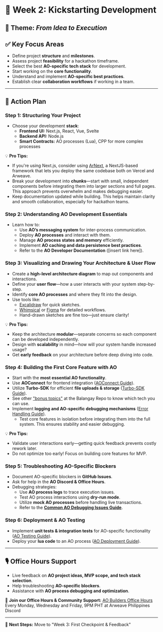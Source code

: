 # 🚀 Week 2: Kickstarting Development

## 🎯 **Theme:** _From Idea to Execution_

## ✅ **Key Focus Areas**

- Define project **structure** and **milestones**.
- Assess project **feasibility** for a hackathon timeframe.
- Select the best **AO-specific tech stack** for development.
- Start working on the **core functionality**.
- Understand and implement **AO-specific best practices**.
- Establish clear **collaboration workflows** if working in a team.

---

## 📌 **Action Plan**

### **Step 1: Structuring Your Project**

- Choose your development **stack**:
  - **Frontend UI:** Next.js, React, Vue, Svelte
  - **Backend API:** Node.js
  - **Smart Contracts:** AO processes (Lua), CPP for more complex processes

💡 **Pro Tips:**

- If you're using Next.js, consider using [ArNext](https://github.com/weavedb/arnext/tree/master), a NextJS-based framework that lets you deploy the same codebase both on Vercel and Arweave.
- Break your development into **chunks**—start with small, independent components before integrating them into larger sections and full pages. This approach prevents overwhelm and makes debugging easier.
- Keep documentation updated while building. This helps maintain clarity and smooth collaboration, especially for hackathon teams.

### **Step 2: Understanding AO Development Essentials**

- Learn how to:
  - Use **AO’s messaging system** for inter-process communication.
  - Deploy **AO processes** and interact with them.
  - Manage **AO process states and memory** efficiently.
  - Implement **AO caching and data persistence best practices**.
  - Refer to the **AO Developer Documentation** ([insert link here]).

### **Step 3: Visualizing and Drawing Your Architecture & User Flow**

- Create a **high-level architecture diagram** to map out components and interactions.
- Define your **user flow**—how a user interacts with your system step-by-step.
- Identify **core AO processes** and where they fit into the design.
- Use tools like:
  - [Excalidraw](https://excalidraw.com/) for quick sketches.
  - [Whimsical](https://whimsical.com/) or [Figma](https://www.figma.com/) for detailed workflows.
  - Hand-drawn sketches are fine too—just ensure clarity!

💡 **Pro Tips:**

- Keep the architecture **modular**—separate concerns so each component can be developed independently.
- Design with **scalability** in mind—how will your system handle increased usage?
- Get **early feedback** on your architecture before deep diving into code.

### **Step 4: Building the First Core Feature with AO**

- Start with the **most essential AO functionality**.
- Use **AOConnect** for frontend integration ([AOConnect Guide](https://cookbook_ao.arweave.dev/guides/aoconnect/aoconnect.html)).
- Utilize **Turbo-SDK** for efficient **file uploads & storage** ([Turbo-SDK Guide](https://cookbook.arweave.dev/guides/posting-transactions/turbo.html)).
- See other ["bonus topics"](https://github.com/ArweavePH/balangay-roadshow/tree/main/04-bonus-topics) at the Balangay Repo to know which tech you can use.
- Implement **logging and AO-specific debugging mechanisms** ([Error Handling Guide](https://cookbook_ao.arweave.dev/guides/aos/modules/ao.html#examples)).
  - Test core features in isolation before integrating them into the full system. This ensures stability and easier debugging.

💡 **Pro Tips:**

- Validate user interactions early—getting quick feedback prevents costly rework later.
- Do not optimize too early! Focus on building core features for MVP.

### **Step 5: Troubleshooting AO-Specific Blockers**

- Document AO-specific blockers in **GitHub Issues**.
- Ask for help in the **AO Discord & Office Hours**.
- Debugging strategies:
  - Use **AO process logs** to trace execution issues.
  - Test AO process interactions using **dry-run mode**.
  - Utilize **mock AO processes** before handling live transactions.
  - Refer to the [**Common AO Debugging Issues Guide**](https://cookbook_ao.arweave.dev/guides/aos/troubleshooting.html).

### **Step 6: Deployment & AO Testing**

- Implement **unit tests & integration tests** for AO-specific functionality ([AO Testing Guide](https://github.com/weavedb/wao)).
- Deploy your **lua code** to an AO process ([AO Deployment Guide](https://cookbook_ao.arweave.dev/guides/aos/load.html#load)).

---

## 🎙 **Office Hours Support**

- Live feedback on **AO project ideas, MVP scope, and tech stack selection**.
- Help troubleshooting **AO-specific blockers**.
- Assistance with **AO process debugging and optimization**.

🔗 **Join our Office Hours & Community Support:** [AO Builders Office Hours](https://x.com/arweaveph/status/1888192764703391814)
Every Monday, Wednesday and Friday, 9PM PHT at Arweave Philippines Discord

---

🚀 **Next Steps:** Move to "Week 3: First Checkpoint & Feedback"
